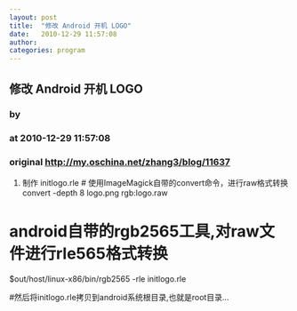 ```yaml
---
layout: post
title:  "修改 Android 开机 LOGO"
date:   2010-12-29 11:57:08
author: 
categories: program
---
```


## 修改 Android 开机 LOGO
### by 
### at 2010-12-29 11:57:08
### original <http://my.oschina.net/zhang3/blog/11637>

1. 制作 initlogo.rle # 使用ImageMagick自带的convert命令，进行raw格式转换
convert -depth 8 logo.png rgb:logo.raw

# android自带的rgb2565工具,对raw文件进行rle565格式转换 
$out/host/linux-x86/bin/rgb2565 -rle initlogo.rle   

#然后将initlogo.rle拷贝到android系统根目录,也就是root目录...